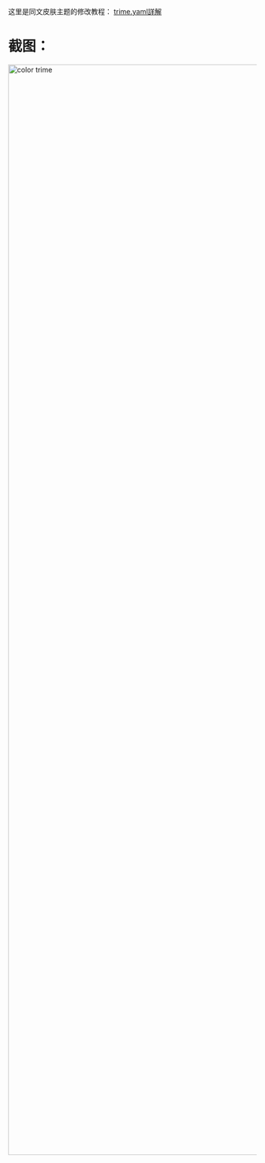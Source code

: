 
这里是同文皮肤主题的修改教程：
[trime.yaml詳解](https://github.com/mrhso/trime/wiki/trime.yaml%E8%A9%B3%E8%A7%A3)


# 截图：

<img width="720" height="2213" alt="color trime" src="https://github.com/user-attachments/assets/73935ab1-8184-40f4-a573-3e1c4866f0ea" />



